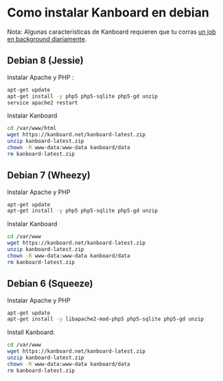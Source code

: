 Como instalar Kanboard en debian
==================================

Nota: Algunas caracteristicas de Kanboard requieren que tu corras  [un job en background diariamente](cronjob.markdown).

Debian 8 (Jessie)
-----------------

Instalar Apache y PHP :

```bash
apt-get update
apt-get install -y php5 php5-sqlite php5-gd unzip
service apache2 restart
```

Instalar Kanboard

```bash
cd /var/www/html
wget https://kanboard.net/kanboard-latest.zip
unzip kanboard-latest.zip
chown -R www-data:www-data kanboard/data
rm kanboard-latest.zip
```

Debian 7 (Wheezy)
-----------------

Instalar Apache y PHP

```bash
apt-get update
apt-get install -y php5 php5-sqlite php5-gd unzip
```

Instalar Kanboard

```bash
cd /var/www
wget https://kanboard.net/kanboard-latest.zip
unzip kanboard-latest.zip
chown -R www-data:www-data kanboard/data
rm kanboard-latest.zip
```

Debian 6 (Squeeze)
------------------

Instalar Apache y PHP

```bash
apt-get update
apt-get install -y libapache2-mod-php5 php5-sqlite php5-gd unzip
```

Install Kanboard:

```bash
cd /var/www
wget https://kanboard.net/kanboard-latest.zip
unzip kanboard-latest.zip
chown -R www-data:www-data kanboard/data
rm kanboard-latest.zip
```
